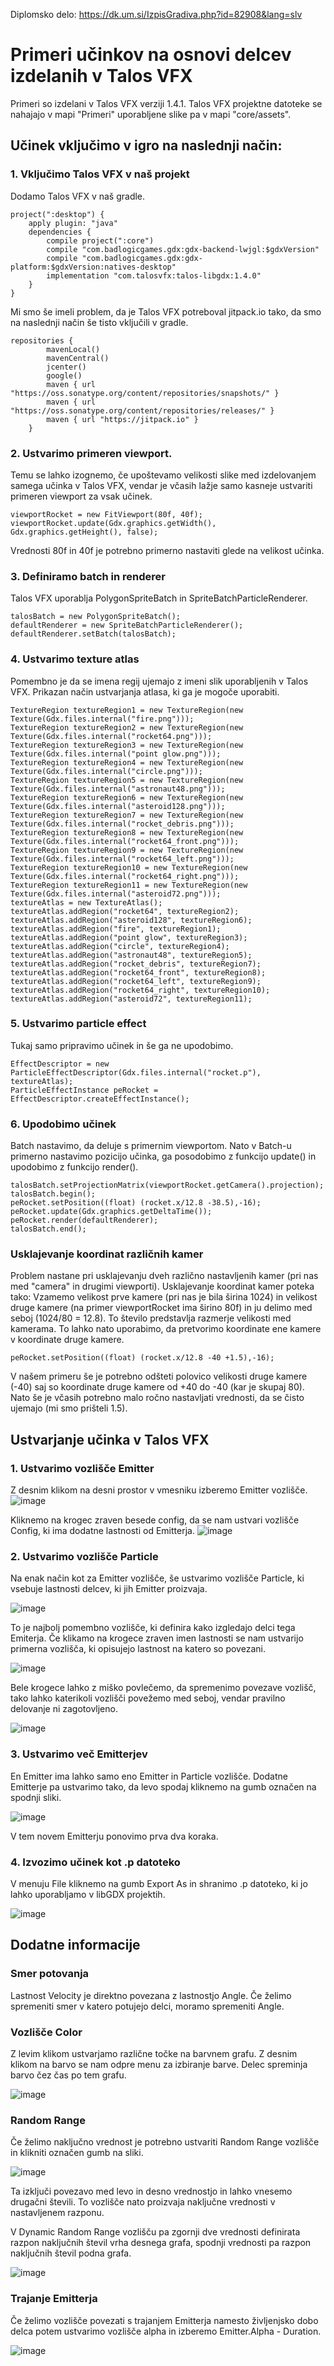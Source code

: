 Diplomsko delo: https://dk.um.si/IzpisGradiva.php?id=82908&lang=slv

# Primeri učinkov na osnovi delcev izdelanih v Talos VFX

Primeri so izdelani v Talos VFX verziji 1.4.1.
Talos VFX projektne datoteke se nahajajo v mapi "Primeri" uporabljene slike pa v mapi "core/assets".

## Učinek vključimo v igro na naslednji način:

### 1. Vključimo Talos VFX v naš projekt
Dodamo Talos VFX v naš gradle.
```
project(":desktop") {
    apply plugin: "java"
    dependencies {
        compile project(":core")
        compile "com.badlogicgames.gdx:gdx-backend-lwjgl:$gdxVersion"
        compile "com.badlogicgames.gdx:gdx-platform:$gdxVersion:natives-desktop"
        implementation "com.talosvfx:talos-libgdx:1.4.0"  
    }
}
```

Mi smo še imeli problem, da je Talos VFX potreboval jitpack.io tako, da smo na naslednji način še tisto vključili v gradle.

```
repositories {
        mavenLocal()
        mavenCentral()
        jcenter()
        google()
        maven { url "https://oss.sonatype.org/content/repositories/snapshots/" }
        maven { url "https://oss.sonatype.org/content/repositories/releases/" }
        maven { url "https://jitpack.io" }
    }
```

### 2. Ustvarimo primeren viewport. 
Temu se lahko izognemo, če upoštevamo velikosti slike med izdelovanjem samega učinka v Talos VFX, vendar je včasih lažje samo kasneje ustvariti primeren viewport za vsak učinek.
```
viewportRocket = new FitViewport(80f, 40f);
viewportRocket.update(Gdx.graphics.getWidth(), Gdx.graphics.getHeight(), false);
```
Vrednosti 80f in 40f je potrebno primerno nastaviti glede na velikost učinka.

### 3. Definiramo batch in renderer
Talos VFX uporablja PolygonSpriteBatch in SpriteBatchParticleRenderer.

```
talosBatch = new PolygonSpriteBatch();
defaultRenderer = new SpriteBatchParticleRenderer();
defaultRenderer.setBatch(talosBatch);
```

### 4. Ustvarimo texture atlas
Pomembno je da se imena regij ujemajo z imeni slik uporabljenih v Talos VFX. Prikazan način ustvarjanja atlasa, ki ga je mogoče uporabiti.
```
TextureRegion textureRegion1 = new TextureRegion(new Texture(Gdx.files.internal("fire.png")));
TextureRegion textureRegion2 = new TextureRegion(new Texture(Gdx.files.internal("rocket64.png")));
TextureRegion textureRegion3 = new TextureRegion(new Texture(Gdx.files.internal("point glow.png")));
TextureRegion textureRegion4 = new TextureRegion(new Texture(Gdx.files.internal("circle.png")));
TextureRegion textureRegion5 = new TextureRegion(new Texture(Gdx.files.internal("astronaut48.png")));
TextureRegion textureRegion6 = new TextureRegion(new Texture(Gdx.files.internal("asteroid128.png")));
TextureRegion textureRegion7 = new TextureRegion(new Texture(Gdx.files.internal("rocket_debris.png")));
TextureRegion textureRegion8 = new TextureRegion(new Texture(Gdx.files.internal("rocket64_front.png")));
TextureRegion textureRegion9 = new TextureRegion(new Texture(Gdx.files.internal("rocket64_left.png")));
TextureRegion textureRegion10 = new TextureRegion(new Texture(Gdx.files.internal("rocket64_right.png")));
TextureRegion textureRegion11 = new TextureRegion(new Texture(Gdx.files.internal("asteroid72.png")));
textureAtlas = new TextureAtlas();
textureAtlas.addRegion("rocket64", textureRegion2);
textureAtlas.addRegion("asteroid128", textureRegion6);
textureAtlas.addRegion("fire", textureRegion1);
textureAtlas.addRegion("point glow", textureRegion3);
textureAtlas.addRegion("circle", textureRegion4);
textureAtlas.addRegion("astronaut48", textureRegion5);
textureAtlas.addRegion("rocket_debris", textureRegion7);
textureAtlas.addRegion("rocket64_front", textureRegion8);
textureAtlas.addRegion("rocket64_left", textureRegion9);
textureAtlas.addRegion("rocket64_right", textureRegion10);
textureAtlas.addRegion("asteroid72", textureRegion11);
```
### 5. Ustvarimo particle effect
Tukaj samo pripravimo učinek in še ga ne upodobimo.
```
EffectDescriptor = new ParticleEffectDescriptor(Gdx.files.internal("rocket.p"), textureAtlas);
ParticleEffectInstance peRocket = EffectDescriptor.createEffectInstance();
```

### 6. Upodobimo učinek
Batch nastavimo, da deluje s primernim viewportom. Nato v Batch-u primerno nastavimo pozicijo učinka, ga posodobimo z funkcijo update() in upodobimo z funkcijo render(). 
```
talosBatch.setProjectionMatrix(viewportRocket.getCamera().projection);
talosBatch.begin();
peRocket.setPosition((float) (rocket.x/12.8 -38.5),-16);
peRocket.update(Gdx.graphics.getDeltaTime());
peRocket.render(defaultRenderer);
talosBatch.end();
```

### Usklajevanje koordinat različnih kamer
Problem nastane pri usklajevanju dveh različno nastavljenih kamer (pri nas med "camera" in drugimi viewporti). Usklajevanje koordinat kamer poteka tako:
Vzamemo velikost prve kamere (pri nas je bila širina 1024) in velikost druge kamere (na primer viewportRocket ima širino 80f) in ju delimo med seboj (1024/80 = 12.8).
To število predstavlja razmerje velikosti med kamerama. 
To lahko nato uporabimo, da pretvorimo koordinate ene kamere v koordinate druge kamere.

```
peRocket.setPosition((float) (rocket.x/12.8 -40 +1.5),-16);
``` 
V našem primeru še je potrebno odšteti polovico velikosti druge kamere (-40) saj so koordinate druge kamere od +40 do -40 (kar je skupaj 80). 
Nato še je včasih potrebno malo ročno nastavljati vrednosti, da se čisto ujemajo (mi smo prišteli 1.5).

## Ustvarjanje učinka v Talos VFX

### 1. Ustvarimo vozlišče Emitter
Z desnim klikom na desni prostor v vmesniku izberemo Emitter vozlišče.
![image](https://user-images.githubusercontent.com/56390707/191081698-36a725b3-5edc-4a71-896d-f60a8d9ea49b.png)

Kliknemo na krogec zraven besede config, da se nam ustvari vozlišče Config, ki ima dodatne lastnosti od Emitterja.
![image](https://user-images.githubusercontent.com/56390707/191081912-230356d2-8ab2-4d42-87f6-7f475a2d1744.png)

### 2. Ustvarimo vozlišče Particle

Na enak način kot za Emitter vozlišče, še ustvarimo vozlišče Particle, ki vsebuje lastnosti delcev, ki jih Emitter proizvaja.

![image](https://user-images.githubusercontent.com/56390707/191082184-02815ac9-d493-4349-9b61-fe8adf42eb15.png)

To je najbolj pomembno vozlišče, ki definira kako izgledajo delci tega Emiterja. Če klikamo na krogece zraven imen lastnosti se nam ustvarijo primerna vozlišča, ki opisujejo lastnost na katero so povezani.

![image](https://user-images.githubusercontent.com/56390707/191082918-2b174679-0900-440e-b067-54e9af5267f7.png)

Bele krogece lahko z miško povlečemo, da spremenimo povezave vozlišč, tako lahko katerikoli vozlišči povežemo med seboj, vendar pravilno delovanje ni zagotovljeno.

![image](https://user-images.githubusercontent.com/56390707/191083549-025f8069-3da3-4f77-9574-f35c36888088.png)

### 3. Ustvarimo več Emitterjev

En Emitter ima lahko samo eno Emitter in Particle vozlišče. Dodatne Emitterje pa ustvarimo tako, da levo spodaj kliknemo na gumb označen na spodnji sliki.

![image](https://user-images.githubusercontent.com/56390707/191084204-219f4461-8d9a-4758-8adc-7cf9fa021d6e.png)

V tem novem Emitterju ponovimo prva dva koraka.

### 4. Izvozimo učinek kot .p datoteko

V menuju File kliknemo na gumb Export As in shranimo .p datoteko, ki jo lahko uporabljamo v libGDX projektih.

![image](https://user-images.githubusercontent.com/56390707/191084412-1980e2b2-4716-46dc-a774-1227859a7c8c.png)

## Dodatne informacije

### Smer potovanja

Lastnost Velocity je direktno povezana z lastnostjo Angle. Če želimo spremeniti smer v katero potujejo delci, moramo spremeniti Angle.

### Vozlišče Color

Z levim klikom ustvarjamo različne točke na barvnem grafu. Z desnim klikom na barvo se nam odpre menu za izbiranje barve.  Delec spreminja barvo čez čas po tem grafu.

![image](https://user-images.githubusercontent.com/56390707/191089650-302df573-b5a7-4b56-a5e3-4c2ffff856f4.png)


### Random Range

Če želimo naključno vrednost je potrebno ustvariti Random Range vozlišče in klikniti označen gumb na sliki.

![image](https://user-images.githubusercontent.com/56390707/191086450-1cd51680-11a6-4a3c-af3b-eb8addbb11b8.png)

Ta izključi povezavo med levo in desno vrednostjo in lahko vnesemo drugačni števili. To vozlišče nato proizvaja naključne vrednosti v nastavljenem razponu.

V Dynamic Random Range vozlišču pa zgornji dve vrednosti definirata razpon naključnih števil vrha desnega grafa, spodnji vrednosti pa razpon naključnih števil podna grafa.

![image](https://user-images.githubusercontent.com/56390707/191087094-828c8a49-8290-47c5-b7a3-4055c8ff5cf9.png)

### Trajanje Emitterja

Če želimo vozlišče povezati s trajanjem Emitterja namesto življenjsko dobo delca potem ustvarimo vozlišče alpha in izberemo Emitter.Alpha - Duration.

![image](https://user-images.githubusercontent.com/56390707/191088966-9afb3a0c-cb3f-4699-9e6c-a744cc17e39c.png)


